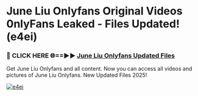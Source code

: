 # June Liu Onlyfans Original Videos 0nlyFans Leaked - Files Updated! (e4ei)

<h3>🔴 CLICK HERE 🌐==►► <a href="https://tinyurl.com/ehrbuxhb" rel="nofollow">June Liu Onlyfans Updated Files</a></h3>

Get June Liu Onlyfans and all content. Now you can access all videos and pictures of June Liu Onlyfans. New Updated Files 2025!

[![e4ei](https://i.imgur.com/lVYEuWS.gif)](https://tinyurl.com/ehrbuxhb)
